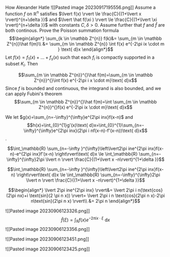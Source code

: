 How Alexander Hatle
![[Pasted image 20230917195556.png]]
Assume a function $f$ on $\mathbb{R}^{n}$ satisfies $\lvert f(x) \rvert \le \frac{C}{(1+\lvert x \rvert)^{n+\delta  }}$ and $\lvert \hat f(\xi  ) \rvert \le \frac{C}{(1+\lvert \xi  \rvert)^{n+\delta }}$ with constants $C,\delta >0$. Assume further that $f$ and $\hat f$ are both continous. Prove the Poisson summation formula
$$\begin{align*}
\sum_{k \in \mathbb Z^{n}} f(k)&= \sum_{m \in \mathbb Z^{n}}\hat f(m)\\
&= \sum_{m \in \mathbb Z^{n}} \int f(x) e^{-2\pi ix \cdot m } \text{ d}x
\end{align*}$$
Let $f(x)=f_{1}(x)+\dots +f_{s}(x)$ such that each $f_{i}$ is compactly supported in a subset $K_{i}$. Then

$$\sum_{m \in \mathbb Z^{n}}^{}\hat f(m)=\sum_{m \in \mathbb Z^{n}}^{}\int f(x) e^{-2\pi i x \cdot m}\text{ d}x$$
Since $f$ is bounded and continuous, the integrand is also bounded, and we can apply Fubini's theorem
$$\sum_{m \in \mathbb Z^{n}}^{}\hat f(m)=\int \sum_{m \in \mathbb Z^{n}}^{}f(x) e^{-2\pi ix \cdot m}\text{ d}x$$

We let $g(x)=\sum_{n=-\infty}^{\infty}e^{2\pi inx}f(x-n)$ and
$$h(x)=\int_{0}^{1}g'(x)\text{ d}x=\int_{0}^{1}\sum_{n=-\infty}^{\infty}e^{2\pi inx}(2\pi i nf(x-n)-f'(x-n))\text{ d}x$$.

$$\int_\mathbb{R}  \sum_{n=-\infty }^{\infty}\left\lvert2\pi ine^{2\pi inx}f(x-n)-e^{2\pi inx}f'(x-n)  \right\rvert\text{ d}x \le \int_\mathbb{R} \sum_{n=-\infty}^{\infty}2\pi \lvert n \rvert \frac{C}{(1+\lvert x -n\rvert)^{1+\delta }}$$


$$\int_\mathbb{R}  \sum_{n=-\infty }^{\infty}\left\lvert2\pi ine^{2\pi inx}f(x-n)  \right\rvert\text{ d}x \le \int_\mathbb{R} \sum_{n=-\infty}^{\infty}2\pi \lvert n \rvert \frac{C}{(1+\lvert x -n\rvert)^{1+\delta }}$$

$$\begin{align*}
\lvert 2\pi ine^{2\pi inx} \rvert&= \lvert 2\pi i n(\text{cos}(2\pi nx)+i \text{sin}(2 \pi n x)) \rvert= \lvert 2\pi i n \text{cos}(2\pi n x)-2\pi n\text{sin}(2\pi n x) \rvert\\
&= 2\pi n
\end{align*}$$

![[Pasted image 20230906123326.png]]
$$\hat f(\xi )=\int_{\mathbb{R}} f(x) e^{-2\pi i x \cdot \xi }\text{ d}x $$
![[Pasted image 20230906123356.png]]

![[Pasted image 20230906123451.png]]

![[Pasted image 20230906123425.png]]